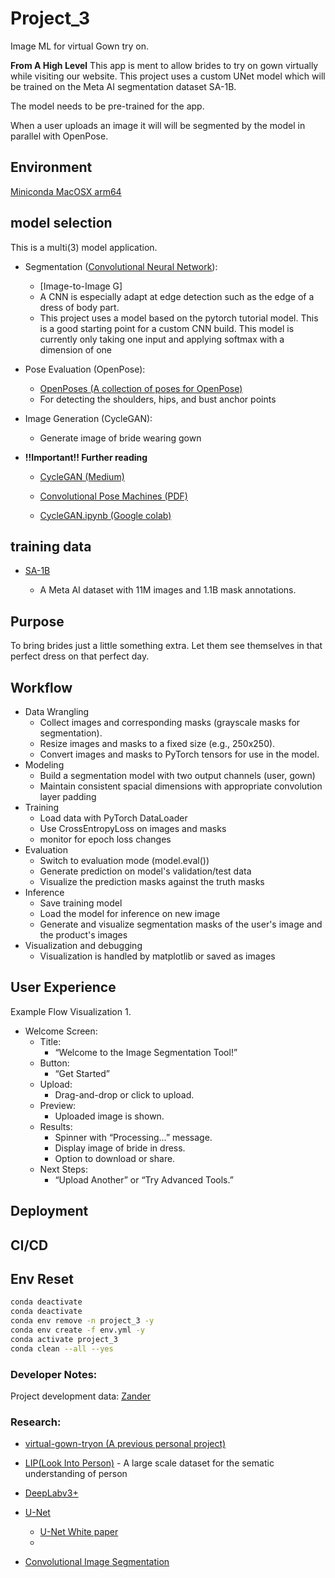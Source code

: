 # Project_3

Image ML for virtual Gown try on.

**From A High Level**
This app is ment to allow brides to try on gown virtually while visiting our website. This project
uses a custom UNet model which will be trained on the Meta AI segmentation dataset SA-1B.

The model needs to be pre-trained for the app.

When a user uploads an image it will will be segmented by the model in parallel with OpenPose.

## Environment

[Miniconda MacOSX arm64](https://pytorch.org/get-started/locally/#mac-anaconda)

## model selection

This is a multi(3) model application.

- Segmentation ([Convolutional Neural Network]('utils.py')):

  - [Image-to-Image G]
  - A CNN is especially adapt at edge detection such as the edge of a dress of body part.
  - This project uses a model based on the pytorch tutorial model. This is a good starting
    point for a custom CNN build. This model is currently only taking one input and applying
    softmax with a dimension of one

- Pose Evaluation (OpenPose):

  - [OpenPoses (A collection of poses for OpenPose)](https://openposes.com/)
  - For detecting the shoulders, hips, and bust anchor points

- Image Generation (CycleGAN):

  - Generate image of bride wearing gown

- **!!Important!! Further reading**

  - [CycleGAN (Medium)](https://medium.com/@chilldenaya/cyclegan-introduction-pytorch-implementation-5b53913741ca)

  - [Convolutional Pose Machines (PDF)](https://arxiv.org/pdf/1602.00134)
  - [CycleGAN.ipynb (Google colab)](https://colab.research.google.com/drive/1BuI-9P1-ku00Nc1tPbBhoeL006-3tNUS?usp=sharing)

## training data

- [SA-1B](https://ai.meta.com/datasets/segment-anything-downloads/)

  - A Meta AI dataset with 11M images and 1.1B mask annotations.

## Purpose

To bring brides just a little something extra. Let them see themselves in that perfect dress on that
perfect day.

## Workflow

- Data Wrangling
  - Collect images and corresponding masks (grayscale masks for segmentation).
  - Resize images and masks to a fixed size (e.g., 250x250).
  - Convert images and masks to PyTorch tensors for use in the model.
- Modeling
  - Build a segmentation model with two output channels (user, gown)
  - Maintain consistent spacial dimensions with appropriate convolution layer padding
- Training
  - Load data with PyTorch DataLoader
  - Use CrossEntropyLoss on images and masks
  - monitor for epoch loss changes
- Evaluation
  - Switch to evaluation mode (model.eval())
  - Generate prediction on model's validation/test data
  - Visualize the prediction masks against the truth masks
- Inference
  - Save training model
  - Load the model for inference on new image
  - Generate and visualize segmentation masks of the user's image and the product's images
- Visualization and debugging
  - Visualization is handled by matplotlib or saved as images

## User Experience

Example Flow Visualization 1.

- Welcome Screen:
  - Title:
    - “Welcome to the Image Segmentation Tool!”
  - Button:
    - “Get Started”
  - Upload:
    - Drag-and-drop or click to upload.
  - Preview:
    - Uploaded image is shown.
  - Results:
    - Spinner with “Processing…” message.
    - Display image of bride in dress.
    - Option to download or share.
  - Next Steps:
    - “Upload Another” or “Try Advanced Tools.”

## Deployment

## CI/CD

## Env Reset

```bash
conda deactivate
conda deactivate
conda env remove -n project_3 -y
conda env create -f env.yml -y
conda activate project_3
conda clean --all --yes
```

### Developer Notes:

Project development data: [Zander](https://www.maggiesottero.com/sottero-and-midgley/zander/11869)

### Research:

- [virtual-gown-tryon (A previous personal project)](https://github.com/steven-midgley/virtual-gown-tryon)

- [LIP(Look Into Person)](https://www.sysu-hcp.net/lip/index.php) - A large scale dataset for the sematic understanding of person

- [DeepLabv3+](https://github.com/tensorflow/models/tree/master/research/deeplab)

- [U-Net](https://github.com/milesial/Pytorch-UNet)

  - [U-Net White paper](https://arxiv.org/pdf/1505.04597v1)
  - [The U-Net: A complete guide (Medium)]: (https://medium.com/@alejandro.itoaramendia/decoding-the-u-net-a-complete-guide-810b1c6d56d8#https://medium.com/@alejandro.itoaramendia/convolutional-neural-networks-cnns-a-complete-guide-a803534a1930)

- [Convolutional Image Segmentation](https://arxiv.org/pdf/1706.05587v3)

